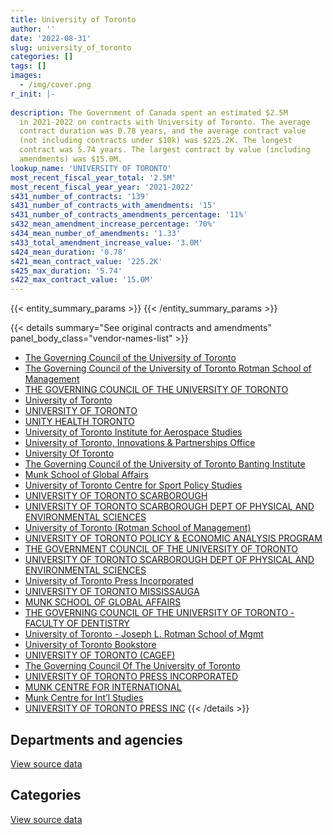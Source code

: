 ```yaml
---
title: University of Toronto
author: ''
date: '2022-08-31'
slug: university_of_toronto
categories: []
tags: []
images:
  - /img/cover.png
r_init: |-
  
description: The Government of Canada spent an estimated $2.5M
  in 2021-2022 on contracts with University of Toronto. The average
  contract duration was 0.78 years, and the average contract value
  (not including contracts under $10k) was $225.2K. The longest
  contract was 5.74 years. The largest contract by value (including
  amendments) was $15.0M.
lookup_name: 'UNIVERSITY OF TORONTO'
most_recent_fiscal_year_total: '2.5M'
most_recent_fiscal_year_year: '2021-2022'
s431_number_of_contracts: '139'
s431_number_of_contracts_with_amendments: '15'
s431_number_of_contracts_amendments_percentage: '11%'
s432_mean_amendment_increase_percentage: '70%'
s434_mean_number_of_amendments: '1.33'
s433_total_amendment_increase_value: '3.0M'
s424_mean_duration: '0.78'
s421_mean_contract_value: '225.2K'
s425_max_duration: '5.74'
s422_max_contract_value: '15.0M'
---
```


<script src="/rmarkdown-libs/htmlwidgets/htmlwidgets.js"></script>
<link href="/rmarkdown-libs/datatables-css/datatables-crosstalk.css" rel="stylesheet" />
<script src="/rmarkdown-libs/datatables-binding/datatables.js"></script>
<script src="/rmarkdown-libs/jquery/jquery-3.6.0.min.js"></script>
<link href="/rmarkdown-libs/dt-core-bootstrap/css/dataTables.bootstrap.min.css" rel="stylesheet" />
<link href="/rmarkdown-libs/dt-core-bootstrap/css/dataTables.bootstrap.extra.css" rel="stylesheet" />
<script src="/rmarkdown-libs/dt-core-bootstrap/js/jquery.dataTables.min.js"></script>
<script src="/rmarkdown-libs/dt-core-bootstrap/js/dataTables.bootstrap.min.js"></script>
<link href="/rmarkdown-libs/crosstalk/css/crosstalk.min.css" rel="stylesheet" />
<script src="/rmarkdown-libs/crosstalk/js/crosstalk.min.js"></script>
<script src="/rmarkdown-libs/htmlwidgets/htmlwidgets.js"></script>
<link href="/rmarkdown-libs/datatables-css/datatables-crosstalk.css" rel="stylesheet" />
<script src="/rmarkdown-libs/datatables-binding/datatables.js"></script>
<script src="/rmarkdown-libs/jquery/jquery-3.6.0.min.js"></script>
<link href="/rmarkdown-libs/dt-core-bootstrap/css/dataTables.bootstrap.min.css" rel="stylesheet" />
<link href="/rmarkdown-libs/dt-core-bootstrap/css/dataTables.bootstrap.extra.css" rel="stylesheet" />
<script src="/rmarkdown-libs/dt-core-bootstrap/js/jquery.dataTables.min.js"></script>
<script src="/rmarkdown-libs/dt-core-bootstrap/js/dataTables.bootstrap.min.js"></script>
<link href="/rmarkdown-libs/crosstalk/css/crosstalk.min.css" rel="stylesheet" />
<script src="/rmarkdown-libs/crosstalk/js/crosstalk.min.js"></script>

{{< entity_summary_params >}}
{{< /entity_summary_params >}}

{{< details summary="See original contracts and amendments" panel_body_class="vendor-names-list" >}}
- [The Governing Council of the University of Toronto](https://search.open.canada.ca/en/ct/?sort=contract_value_f%20desc&page=1&search_text=%22The%20Governing%20Council%20of%20the%20University%20of%20Toronto%22)
- [The Governing Council of the University of Toronto Rotman School of Management](https://search.open.canada.ca/en/ct/?sort=contract_value_f%20desc&page=1&search_text=%22The%20Governing%20Council%20of%20the%20University%20of%20Toronto%20Rotman%20School%20of%20Management%22)
- [THE GOVERNING COUNCIL OF THE UNIVERSITY OF TORONTO](https://search.open.canada.ca/en/ct/?sort=contract_value_f%20desc&page=1&search_text=%22THE%20GOVERNING%20COUNCIL%20OF%20THE%20UNIVERSITY%20OF%20TORONTO%22)
- [University of Toronto](https://search.open.canada.ca/en/ct/?sort=contract_value_f%20desc&page=1&search_text=%22University%20of%20Toronto%22)
- [UNIVERSITY OF TORONTO](https://search.open.canada.ca/en/ct/?sort=contract_value_f%20desc&page=1&search_text=%22UNIVERSITY%20OF%20TORONTO%22)
- [UNITY HEALTH TORONTO](https://search.open.canada.ca/en/ct/?sort=contract_value_f%20desc&page=1&search_text=%22UNITY%20HEALTH%20TORONTO%22)
- [University of Toronto Institute for Aerospace Studies](https://search.open.canada.ca/en/ct/?sort=contract_value_f%20desc&page=1&search_text=%22University%20of%20Toronto%20Institute%20for%20Aerospace%20Studies%22)
- [University of Toronto, Innovations & Partnerships Office](https://search.open.canada.ca/en/ct/?sort=contract_value_f%20desc&page=1&search_text=%22University%20of%20Toronto%2c%20Innovations%20%26%20Partnerships%20Office%22)
- [University Of Toronto](https://search.open.canada.ca/en/ct/?sort=contract_value_f%20desc&page=1&search_text=%22University%20Of%20Toronto%22)
- [The Governing Council of the University of Toronto Banting Institute](https://search.open.canada.ca/en/ct/?sort=contract_value_f%20desc&page=1&search_text=%22The%20Governing%20Council%20of%20the%20University%20of%20Toronto%20Banting%20Institute%22)
- [Munk School of Global Affairs](https://search.open.canada.ca/en/ct/?sort=contract_value_f%20desc&page=1&search_text=%22Munk%20School%20of%20Global%20Affairs%22)
- [University of Toronto Centre for Sport Policy Studies](https://search.open.canada.ca/en/ct/?sort=contract_value_f%20desc&page=1&search_text=%22University%20of%20Toronto%20Centre%20for%20Sport%20Policy%20Studies%22)
- [UNIVERSITY OF TORONTO SCARBOROUGH](https://search.open.canada.ca/en/ct/?sort=contract_value_f%20desc&page=1&search_text=%22UNIVERSITY%20OF%20TORONTO%20SCARBOROUGH%22)
- [UNIVERSITY OF TORONTO SCARBOROUGH DEPT OF PHYSICAL AND ENVIRONMENTAL SCIENCES](https://search.open.canada.ca/en/ct/?sort=contract_value_f%20desc&page=1&search_text=%22UNIVERSITY%20OF%20TORONTO%20SCARBOROUGH%20%20DEPT%20OF%20PHYSICAL%20AND%20ENVIRONMENTAL%20SCIENCES%22)
- [University of Toronto (Rotman School of Management)](https://search.open.canada.ca/en/ct/?sort=contract_value_f%20desc&page=1&search_text=%22University%20of%20Toronto%20%28Rotman%20School%20of%20Management%29%22)
- [UNIVERSITY OF TORONTO POLICY & ECONOMIC ANALYSIS PROGRAM](https://search.open.canada.ca/en/ct/?sort=contract_value_f%20desc&page=1&search_text=%22UNIVERSITY%20OF%20TORONTO%20POLICY%20%26%20ECONOMIC%20ANALYSIS%20PROGRAM%22)
- [THE GOVERNMENT COUNCIL OF THE UNIVERSITY OF TORONTO](https://search.open.canada.ca/en/ct/?sort=contract_value_f%20desc&page=1&search_text=%22THE%20GOVERNMENT%20COUNCIL%20OF%20THE%20UNIVERSITY%20OF%20TORONTO%22)
- [UNIVERSITY OF TORONTO SCARBOROUGH DEPT OF PHYSICAL AND ENVIRONMENTAL SCIENCES](https://search.open.canada.ca/en/ct/?sort=contract_value_f%20desc&page=1&search_text=%22UNIVERSITY%20OF%20TORONTO%20SCARBOROUGH%20DEPT%20OF%20PHYSICAL%20AND%20ENVIRONMENTAL%20SCIENCES%22)
- [University of Toronto Press Incorporated](https://search.open.canada.ca/en/ct/?sort=contract_value_f%20desc&page=1&search_text=%22University%20of%20Toronto%20Press%20Incorporated%22)
- [UNIVERSITY OF TORONTO MISSISSAUGA](https://search.open.canada.ca/en/ct/?sort=contract_value_f%20desc&page=1&search_text=%22UNIVERSITY%20OF%20TORONTO%20MISSISSAUGA%22)
- [MUNK SCHOOL OF GLOBAL AFFAIRS](https://search.open.canada.ca/en/ct/?sort=contract_value_f%20desc&page=1&search_text=%22MUNK%20SCHOOL%20OF%20GLOBAL%20AFFAIRS%22)
- [THE GOVERNING COUNCIL OF THE UNIVERSITY OF TORONTO - FACULTY OF DENTISTRY](https://search.open.canada.ca/en/ct/?sort=contract_value_f%20desc&page=1&search_text=%22THE%20GOVERNING%20COUNCIL%20OF%20THE%20UNIVERSITY%20OF%20TORONTO%20-%20FACULTY%20OF%20DENTISTRY%22)
- [University of Toronto - Joseph L. Rotman School of Mgmt](https://search.open.canada.ca/en/ct/?sort=contract_value_f%20desc&page=1&search_text=%22University%20of%20Toronto%20-%20Joseph%20L.%20Rotman%20School%20of%20Mgmt%22)
- [University of Toronto Bookstore](https://search.open.canada.ca/en/ct/?sort=contract_value_f%20desc&page=1&search_text=%22University%20of%20Toronto%20Bookstore%22)
- [UNIVERSITY OF TORONTO (CAGEF)](https://search.open.canada.ca/en/ct/?sort=contract_value_f%20desc&page=1&search_text=%22UNIVERSITY%20OF%20TORONTO%20%28CAGEF%29%22)
- [The Governing Council Of The University of Toronto](https://search.open.canada.ca/en/ct/?sort=contract_value_f%20desc&page=1&search_text=%22The%20Governing%20Council%20Of%20The%20University%20of%20Toronto%22)
- [UNIVERSITY OF TORONTO PRESS INCORPORATED](https://search.open.canada.ca/en/ct/?sort=contract_value_f%20desc&page=1&search_text=%22UNIVERSITY%20OF%20TORONTO%20PRESS%20INCORPORATED%22)
- [MUNK CENTRE FOR INTERNATIONAL](https://search.open.canada.ca/en/ct/?sort=contract_value_f%20desc&page=1&search_text=%22MUNK%20CENTRE%20FOR%20INTERNATIONAL%22)
- [Munk Centre for Int’l Studies](https://search.open.canada.ca/en/ct/?sort=contract_value_f%20desc&page=1&search_text=%22Munk%20Centre%20for%20Int%27l%20Studies%22)
- [UNIVERSITY OF TORONTO PRESS INC](https://search.open.canada.ca/en/ct/?sort=contract_value_f%20desc&page=1&search_text=%22UNIVERSITY%20OF%20TORONTO%20PRESS%20INC%22)
{{< /details >}}

## Departments and agencies

<div id="htmlwidget-1" style="width:100%;height:auto;" class="datatables html-widget"></div>
<script type="application/json" data-for="htmlwidget-1">{"x":{"style":"bootstrap","filter":"none","vertical":false,"data":[["<a href=\"/departments/aafc-aac/\">Agriculture and Agri-Food Canada<\/a>","<a href=\"/departments/cic/\">Immigration, Refugees and Citizenship Canada<\/a>","<a href=\"/departments/cnsc-ccsn/\">Canadian Nuclear Safety Commission<\/a>","<a href=\"/departments/csa-asc/\">Canadian Space Agency<\/a>","<a href=\"/departments/csc-scc/\">Correctional Service of Canada<\/a>","<a href=\"/departments/csps-efpc/\">Canada School of Public Service<\/a>","<a href=\"/departments/dfatd-maecd/\">Global Affairs Canada<\/a>","<a href=\"/departments/dfo-mpo/\">Fisheries and Oceans Canada<\/a>","<a href=\"/departments/dnd-mdn/\">National Defence<\/a>","<a href=\"/departments/ec/\">Environment and Climate Change Canada<\/a>","<a href=\"/departments/esdc-edsc/\">Employment and Social Development Canada<\/a>","<a href=\"/departments/hc-sc/\">Health Canada<\/a>","<a href=\"/departments/jus/\">Department of Justice Canada<\/a>","<a href=\"/departments/nrc-cnrc/\">National Research Council Canada<\/a>","<a href=\"/departments/nrcan-rncan/\">Natural Resources Canada<\/a>","<a href=\"/departments/pco-bcp/\">Privy Council Office<\/a>","<a href=\"/departments/phac-aspc/\">Public Health Agency of Canada<\/a>","<a href=\"/departments/pwgsc-tpsgc/\">Public Services and Procurement Canada<\/a>","<a href=\"/departments/tbs-sct/\">Treasury Board of Canada Secretariat<\/a>","<a href=\"/departments/tc/\">Transport Canada<\/a>","<a href=\"/departments/wage/\">Department for Women and Gender Equality<\/a>"],[24000,null,18692.09,504417.64,null,null,null,22599.09,6022343.87,120117.78,null,284801.73,24024,25742.57,48489.2,null,null,null,21598.6,null,null],[25425,null,null,736998.86,10651.15,null,null,null,11409369.65,192851.76,15000,207353.56,null,245700.04,35437.82,106623.98,null,24929,null,2578.16,30000],[null,17566.19,null,706306.02,null,null,5073.05,null,2143642.68,187872.39,null,284023.15,null,216473.21,63968.28,null,244434.83,null,null,20021.84,null],[null,1587.31,null,216870.58,null,23547.99,128415.45,null,824987.29,109125.23,20887,141608.96,null,301862.55,141150,99411.75,494625.54,null,null,null,null]],"container":"<table class=\"table table-striped table-hover row-border order-column display\">\n  <thead>\n    <tr>\n      <th>Department<\/th>\n      <th>2018-2019<\/th>\n      <th>2019-2020<\/th>\n      <th>2020-2021<\/th>\n      <th>2021-2022<\/th>\n    <\/tr>\n  <\/thead>\n<\/table>","options":{"order":[[4,"desc"]],"pageLength":10,"autoWidth":true,"columnDefs":[{"targets":1,"render":"function(data, type, row, meta) {\n    return type !== 'display' ? data : DTWidget.formatCurrency(data, \"$\", 2, 3, \",\", \".\", true, null);\n  }"},{"targets":2,"render":"function(data, type, row, meta) {\n    return type !== 'display' ? data : DTWidget.formatCurrency(data, \"$\", 2, 3, \",\", \".\", true, null);\n  }"},{"targets":3,"render":"function(data, type, row, meta) {\n    return type !== 'display' ? data : DTWidget.formatCurrency(data, \"$\", 2, 3, \",\", \".\", true, null);\n  }"},{"targets":4,"render":"function(data, type, row, meta) {\n    return type !== 'display' ? data : DTWidget.formatCurrency(data, \"$\", 2, 3, \",\", \".\", true, null);\n  }"},{"width":"16%","targets":[1,2,3,4]},{"className":"dt-right","targets":[1,2,3,4]}],"orderClasses":false}},"evals":["options.columnDefs.0.render","options.columnDefs.1.render","options.columnDefs.2.render","options.columnDefs.3.render"],"jsHooks":[]}</script>
<p class="text-right">
<a href="https://github.com/GoC-Spending/contracts-data/tree/main/data/out/vendors/university_of_toronto/summary_by_fiscal_year_by_department.csv" class="source-data-link btn btn-link">View source data</a>
</p>

## Categories

<div id="htmlwidget-2" style="width:100%;height:auto;" class="datatables html-widget"></div>
<script type="application/json" data-for="htmlwidget-2">{"x":{"style":"bootstrap","filter":"none","vertical":false,"data":[["<a href=\"/categories/facilities_and_construction/\">Facilities and construction<\/a>","<a href=\"/categories/office_management/\">Office management<\/a>","<a href=\"/categories/professional_services/\">Professional services<\/a>","<a href=\"/categories/information_technology/\">Information technology<\/a>","<a href=\"/categories/medical/\">Medical<\/a>","<a href=\"/categories/industrial_products_and_services/\">Industrial products and services<\/a>","<a href=\"/categories/human_capital/\">Human capital<\/a>"],[5743852.99,null,1324206.88,null,null,null,48766.7],[9837802.39,10651.15,2301408.69,2578.16,null,729969.6,160508.99],[236356.54,50711.5,3105059.45,20021.84,72644.94,null,404587.37],[33958.76,null,1930177.75,null,38485.06,null,501458.06]],"container":"<table class=\"table table-striped table-hover row-border order-column display\">\n  <thead>\n    <tr>\n      <th>Category<\/th>\n      <th>2018-2019<\/th>\n      <th>2019-2020<\/th>\n      <th>2020-2021<\/th>\n      <th>2021-2022<\/th>\n    <\/tr>\n  <\/thead>\n<\/table>","options":{"order":[[4,"desc"]],"dom":"t","pageLength":30,"autoWidth":true,"columnDefs":[{"targets":1,"render":"function(data, type, row, meta) {\n    return type !== 'display' ? data : DTWidget.formatCurrency(data, \"$\", 2, 3, \",\", \".\", true, null);\n  }"},{"targets":2,"render":"function(data, type, row, meta) {\n    return type !== 'display' ? data : DTWidget.formatCurrency(data, \"$\", 2, 3, \",\", \".\", true, null);\n  }"},{"targets":3,"render":"function(data, type, row, meta) {\n    return type !== 'display' ? data : DTWidget.formatCurrency(data, \"$\", 2, 3, \",\", \".\", true, null);\n  }"},{"targets":4,"render":"function(data, type, row, meta) {\n    return type !== 'display' ? data : DTWidget.formatCurrency(data, \"$\", 2, 3, \",\", \".\", true, null);\n  }"},{"width":"16%","targets":[1,2,3,4]},{"className":"dt-right","targets":[1,2,3,4]}],"orderClasses":false,"lengthMenu":[10,25,30,50,100]}},"evals":["options.columnDefs.0.render","options.columnDefs.1.render","options.columnDefs.2.render","options.columnDefs.3.render"],"jsHooks":[]}</script>
<p class="text-right">
<a href="https://github.com/GoC-Spending/contracts-data/tree/main/data/out/vendors/university_of_toronto/summary_by_fiscal_year_by_category.csv" class="source-data-link btn btn-link">View source data</a>
</p>
